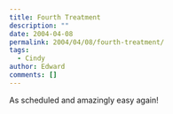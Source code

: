 ```yaml
---
title: Fourth Treatment
description: ""
date: 2004-04-08
permalink: 2004/04/08/fourth-treatment/
tags:
  - Cindy
author: Edward
comments: []
---
```


As scheduled and amazingly easy again!

